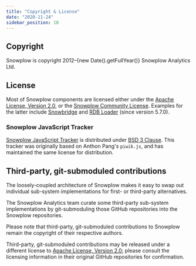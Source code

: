 ```yaml
---
title: "Copyright & License"
date: "2020-11-24"
sidebar_position: 10
---
```


## Copyright

<p>Snowplow is copyright 2012–{new Date().getFullYear()} Snowplow Analytics Ltd.</p>

## License

Most of Snowplow components are licensed either under the [Apache License, Version 2.0](http://www.apache.org/licenses/LICENSE-2.0), or the [Snowplow Community License](/community-license-1.0/). Examples for the latter include [Snowbridge](https://github.com/snowplow/snowbridge) and [RDB Loader](https://github.com/snowplow/snowplow-rdb-loader) (since version 5.7.0).

### Snowplow JavaScript Tracker

[Snowplow JavaScript Tracker](https://github.com/snowplow/snowplow-javascript-tracker) is distributed under [BSD 3 Clause](https://opensource.org/licenses/BSD-3-Clause). This tracker was originally based on Anthon Pang's `piwik.js`, and has maintained the same license for distribution.

## Third-party, git-submoduled contributions

The loosely-coupled architecture of Snowplow makes it easy to swap out individual sub-system implementations for first- or third-party alternatives.

The Snowplow Analytics team curate some third-party sub-system implementations by git-submoduling those GitHub repositories into the Snowplow repositories.

Please note that third-party, git-submoduled contributions to Snowplow remain the copyright of their respective authors.

Third-party, git-submoduled contributions may be released under a different license to [Apache License, Version 2.0](http://www.apache.org/licenses/LICENSE-2.0); please consult the licensing information in their original GitHub repositories for confirmation.
